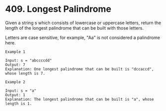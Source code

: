 # 409. Longest Palindrome

Given a string s which consists of lowercase or uppercase letters, return the length of the longest palindrome that can be built with those letters.

Letters are case sensitive, for example, "Aa" is not considered a palindrome here.

```
Example 1

Input: s = "abccccdd"
Output: 7
Explanation: One longest palindrome that can be built is "dccaccd", whose length is 7.

Example 2

Input: s = "a"
Output: 1
Explanation: The longest palindrome that can be built is "a", whose length is 1.
```
